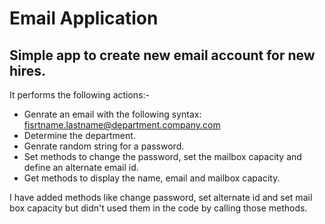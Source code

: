 # Email Application

## Simple app to create new email account for new hires.

It performs the following actions:-

- Genrate an email with the following syntax: fisrtname.lastname@department.company.com
- Determine the department.
- Genrate random string for a password.
- Set methods to change the password, set the mailbox capacity and define an alternate email id.
- Get methods to display the name, email and mailbox capacity.

I have added methods like change password, set alternate id and set mail box capacity but didn't used them in the code by calling those methods.
